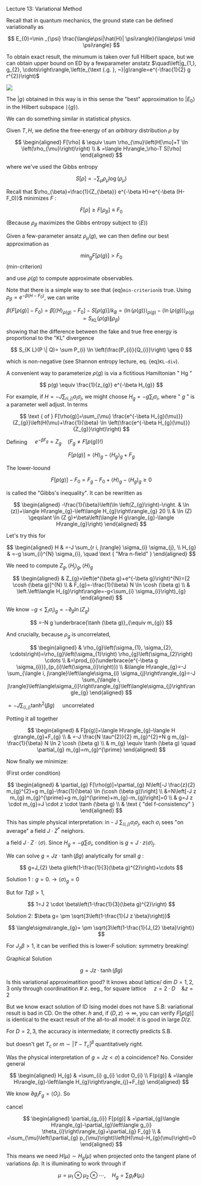 Lecture 13: Variational Method

Recall that in quantum mechanics, the ground state can be defined variationally as

$$
E_{0}=\min _{\psi} \frac{\langle\psi|\hat{H}| \psi\rangle}{\langle\psi \mid \psi\rangle}
$$

To obtain exact result, the minumum is taken over full Hilbert space, but we can obtain upper bound on ED by a fewparameter anstatz $\quad\left|g_{1,}, g_{2}, \cdots\right\rangle,\left(e_{\text {.g. }, ~}|g\rangle=e^{-\frac{1}{2} g r^{2}}\right)$

![](https://cdn.mathpix.com/cropped/2024_02_19_ae34ced50d3894eb01a7g-02.jpg?height=199&width=1359&top_left_y=1108&top_left_x=148)

The $|g\rangle$ obtained in this way is in this sense the "best" approximation to $\left|E_{0}\right\rangle$ in the Hilbert subspace $\mid \{ g\} \rangle$.

We can do something similar in statistical physics.


Given $T, H$, we define the free-energy of an *arbitrary* distribution $\rho$ by

$$
\begin{aligned}
F[\rho] & \equiv \sum \rho_{\mu}\left(H[\mu]+T \ln \left(\rho_{\mu}\right)\right) \\
& =\langle H\rangle_\rho-T S[\rho]
\end{aligned}
$$

where we've used the Gibbs entropy

$$
S[\rho]=-\sum_{\mu} \rho_{\mu} \log \left(\rho_{\mu}\right)
$$


Recall that $\rho_{\beta}=\frac{1}{Z_{\beta}} e^{-\beta H}=e^{-\beta (H-F_0)}$ minimizes $F$ :

$$
F[\rho] \geq F\left[\rho_{\beta}\right] \equiv F_{0}
$$

(Because $\rho_\beta$ maximizes the Gibbs entropy subject to $\langle E\rangle$)

Given a few-parameter ansatz $\rho_{\mu}(g)$, we can then define our best approximation as

$$
\min_{g} F[\rho(g)]>F_{0}
$$ (min-criterion)

and use $\rho(g)$ to compute approximate observables.

Note that there is a simple way to see that {eq}`min-criterion`is true. Using $\rho_{\beta}=e^{-\beta (H-F_0)}$, we can write

$$
\beta\left(F[\rho(g)]-F_{0}\right)=\beta\left[\langle H\rangle_{\rho(g)}-F_{0}\right]-S[\rho(g)]/k_B =\langle \ln(\rho(g))\rangle_{\rho(g)}-\langle \ln(\rho(g))\rangle_{\rho(g)}=S_{KL}\left(\rho(g) \| \rho_{\beta}\right)
$$

showing that the difference between the fake and true free energy is proportional to the "KL" divergence 

$$
S_{K L}(P \| Q)= \sum P_{i} \ln \left(\frac{P_{i}}{Q_{i}}\right) \geq 0
$$

which is non-negative (see Shannon entropy lecture, eq. {eq}`KL-div`).

A convenient way to parameterize $\rho(g)$ is via a fictitious Hamiltonian " $\mathrm{Hg}$ "

$$
p(g) \equiv \frac{1}{z_{g}} e^{-\beta H_{g}}
$$

For example, if $H=-J \sum_{r i, j\rangle} \sigma_{i} \sigma_{j}$, we might choose $H_{g}=-g \sum_{i} \sigma_{i}$, where " $g$ " is a parameter well adjust. In terms

$$
\text { of } F[\rho(g)]=\sum_{\mu} \frac{e^{-\beta H_{g}(\mu)}}{Z_{g}}\left(H(\mu)+\frac{1}{\beta} \ln \left(\frac{e^{-\beta H_{g}(\mu)}}{Z_{g}}\right)\right)
$$

Defining $\quad e^{-\beta F_{g}}=Z_{g} \quad\left(F_{g} \neq F[p(g)) !\right)$

$$
F[p(g)]=\langle H\rangle_{g}-\left\langle H_{g}\right\rangle_{g}+F_{g}
$$

The lower-loound

$$
F[p(g)]-F_{0}=F_{g}-F_{0}+\langle H\rangle_{g}-\left\langle H_{g}\right)_{g} \geq 0
$$

is called the "Gibbs's inequality". It can be rewritten as

$$
\begin{aligned}
-\frac{1}{\beta}\left(\ln \left(Z_{g}\right)-\right. & \ln (z))+\langle H\rangle_{g}-\left\langle H_{g}\right\rangle_{g} 20 \\
& \ln (Z) \geqslant \ln (Z g)+\beta\left(\langle H g\rangle_{g}-\langle H\rangle_{g}\right)
\end{aligned}
$$

Let's try this for

$$
\begin{aligned}
H & =-J \sum_{r i, j\rangle} \sigma_{i} \sigma_{j}, \\
H_{g} & =-g \sum_{i}^{N} \sigma_{i}, \quad \text { "Mra n-field" }
\end{aligned}
$$

We need to compute $Z_{g},\left\langle H_{j}\right\rangle_{g},\langle H\rangle_{g}$

$$
\begin{aligned}
& Z_{g}=\left(e^{\beta g}+e^{-\beta g}\right)^{N}=[2 \cosh (\beta g)]^{N} \\
& F_{g}=-\frac{1}{\beta} N \ln \cosh (\beta g) \\
& \left.\left\langle H_{g}\right\rangle=-g<\sum_{i} \sigma_{i}\right)_{g}
\end{aligned}
$$

We know $\left.-g<\sum_{i} \sigma_{i}\right)_{g}=-\partial_{\beta} \ln \left(Z_{g}\right)$

$$
=-N g \underbrace{\tanh (\beta g)}_{\equiv m_{g}}
$$

And crucially, because $\rho_{g}$ is uncorrelated,

$$
\begin{aligned}
& \rho_{g}\left(\sigma_{1}, \sigma_{2}, \cdots\right)=\rho_{g}\left(\sigma_{1}\right) \rho_{g}\left(\sigma_{2}\right) \cdots \\
&=\prod_{i}(\underbrace{e^{-\beta g \sigma_{i}}}_{p_{i}\left(\sigma_{i}\right)}) \\
&\langle H\rangle_{g}=-J \sum_{\langle i, j\rangle}\left\langle\sigma_{i} \sigma_{j}\right\rangle_{g}=-J \sum_{\langle i, j\rangle}\left\langle\sigma_{i}\right\rangle_{g}\left\langle\sigma_{j}\right\rangle_{g}
\end{aligned}
$$

$=-J \sum_{\langle i, j\rangle} \tanh ^{2}(\beta g) \quad$ uncorrelated

Potting it all together

$$
\begin{aligned}
& F[p(g)]=\langle H\rangle_{g}-\langle H g\rangle_{g}+F_{g} \\
& =-J \frac{N \tau^{2}}{2} m_{g}^{2}+N g m_{g}-\frac{1}{\beta} N \ln 2 \cosh (\beta g) \\
& m_{g} \equiv \tanh (\beta g) \quad \partial_{g} m_{g}=m_{g}^{\prime}
\end{aligned}
$$

Now finally we minimize:

(First order condition)

$$
\begin{aligned}
& \partial_{g} F[\rho(g)]=\partial_{g} N\left[-J \frac{z}{2} m_{g}^{2}+g m_{g}-\frac{1}{\beta} \ln (\cosh (\beta g))\right] \\
&=N\left[-J z m_{g} m_{g}^{\prime}+g m_{g}^{\prime}+m_{g}-m_{g}\right]=0 \\
& g=J z \cdot m_{g}=J \cdot z \cdot \tanh (\beta g) \\
& \text { "del f-consistency" }
\end{aligned}
$$

This has simple physical interpretation: in - J $\sum_{\langle i, j\rangle} \sigma_{i} \sigma_{j}$, each $\sigma_{i}$ sees "on average" a field $J \cdot Z^{*}$ neighors.

a field $J \cdot Z \cdot\langle\sigma\rangle$. Since $H_{g}=-g \sum \sigma_{i}$, condition is $g=J \cdot z\langle\sigma\rangle_{j}$.

We can solve $g=J z \cdot \tanh (\beta g)$ analytically for small $g$ :

$$
g=J_{2} \beta g\left(1-\frac{1}{3}(\beta g)^{2}\right)+\cdots
$$

Solution $1: g=0 . \longrightarrow\langle\sigma\rangle_{g}=0$

But for $T z \beta>1$,

$$
1=J 2 \cdot \beta\left(1-\frac{1}{3}(\beta g)^{2}\right)
$$

Solution 2: $\beta g= \pm \sqrt{3\left(1-\frac{1}{J z \beta}\right)}$

$$
\langle\sigma\rangle_{g}= \pm \sqrt{3\left(1-\frac{1}{J_{2} \beta}\right)}
$$

For $J_{z} \beta>1$, it can be verified this is lower-F solution: symmetry breaking!

Graphical Solution

$$
g=J z \cdot \tanh (\beta g)
$$

Is this variational approximatition good? It knows about lattice/ dim $D=1,2,3$ only through coordinatition \# $z$. eeg., for square lattice $\quad z=2 \cdot D \quad \& z=2$

But we know exact solution of ID Ising model does not have S.B: variational result is bad in CD. On the other. $h$ and, if $(D, z) \rightarrow \infty$, you can verify $F[\rho(g)]$ is identical to the exact result of the all-to-all model: it is good in large $D / z$.

For $D=2,3$, the accuracy is intermediate; it correctly predicts S.B.

but doesn't get $T_{c}$ or $m \sim\left|T-T_{c}\right|^{\beta}$ quantitatively right.

Was the physical interpretation of $g=J z<\sigma)$ a coincidence? No. Consider general

$$
\begin{aligned}
H_{g} & =\sum_{i} g_{i} \cdot O_{i} \\
F(p(g)] & =\langle H\rangle_{g}-\left\langle H_{g}\right\rangle_{j}+F_{g}
\end{aligned}
$$

We know $\partial g_{i} F_{g}=\left\langle O_{i}\right\rangle$. So

cancel

$$
\begin{aligned}
\partial_{g_{i}} F[p(g)] & =\partial_{g}\langle H\rangle_{g}-\partial_{g}\left\langle g_{i} \theta_{i}\right\rangle_{g}+\partial_{g} F_{g} \\
& =\sum_{\mu}\left(\partial_{g} p_{\mu}\right)\left(H(\mu)-H_{g}(\mu)\right)=0
\end{aligned}
$$

This means we need $H(\mu) \sim H_{g}(\mu)$ when projected onto the tangent plane of variations $\delta p$. It is illuminating to work through if

$$
\mu=\mu_{1} \otimes \mu_{2} \otimes \cdots, \quad H_{g}=\sum g_{i} \vartheta\left(\mu_{i}\right)
$$


